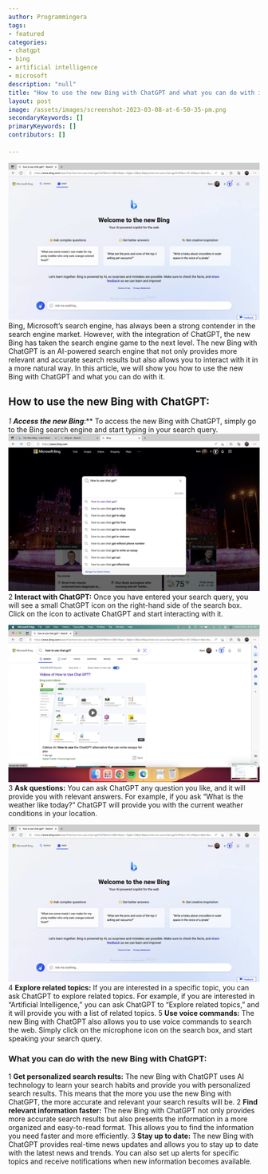 ```yaml
---
author: Programmingera
tags: 
- featured
categories: 
- chatgpt
- bing
- artificial intelligence
- microsoft 
description: "null"
title: "How to use the new Bing with ChatGPT and what you can do with it"
layout: post
image: /assets/images/screenshot-2023-03-08-at-6-50-35-pm.png
secondaryKeywords: []
primaryKeywords: []
contributors: []

---
```

  ![](/uploads/13_11_2023_1699887226162_screenshot-2023-03-08-at-6-50-35-pm.png)
Bing, Microsoft’s search engine, has always been a strong contender in the search engine market. However, with the integration of ChatGPT, the new Bing has taken the search engine game to the next level. The new Bing with ChatGPT is an AI-powered search engine that not only provides more relevant and accurate search results but also allows you to interact with it in a more natural way. In this article, we will show you how to use the new Bing with ChatGPT and what you can do with it.
## How to use the new Bing with ChatGPT:
*1 ****Access the new Bing*****:** To access the new Bing with ChatGPT, simply go to the Bing search engine and start typing in your search query.
![](/uploads/13_11_2023_1699887457638_screenshot-2023-03-08-at-6-48-19-pm.png)
2 **Interact with ChatGPT:** Once you have entered your search query, you will see a small ChatGPT icon on the right-hand side of the search box. Click on the icon to activate ChatGPT and start interacting with it.

![](/uploads/13_11_2023_1699887505799_screenshot-2023-03-08-at-6-49-03-pm.png)
3 **Ask questions:** You can ask ChatGPT any question you like, and it will provide you with relevant answers. For example, if you ask “What is the weather like today?” ChatGPT will provide you with the current weather conditions in your location.

![](/uploads/13_11_2023_1699887544739_screenshot-2023-03-08-at-6-50-35-pm.png)
4 **Explore related topics:** If you are interested in a specific topic, you can ask ChatGPT to explore related topics. For example, if you are interested in “Artificial Intelligence,” you can ask ChatGPT to “Explore related topics,” and it will provide you with a list of related topics. 5 **Use voice commands:** The new Bing with ChatGPT also allows you to use voice commands to search the web. Simply click on the microphone icon on the search box, and start speaking your search query.
### What you can do with the new Bing with ChatGPT:
1 **Get personalized search results:** The new Bing with ChatGPT uses AI technology to learn your search habits and provide you with personalized search results. This means that the more you use the new Bing with ChatGPT, the more accurate and relevant your search results will be. 2 **Find relevant information faster:** The new Bing with ChatGPT not only provides more accurate search results but also presents the information in a more organized and easy-to-read format. This allows you to find the information you need faster and more efficiently. 3 **Stay up to date:** The new Bing with ChatGPT provides real-time news updates and allows you to stay up to date with the latest news and trends. You can also set up alerts for specific topics and receive notifications when new information becomes available.


